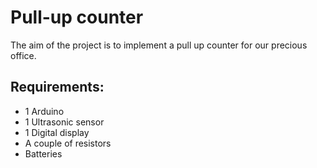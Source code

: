 # Pull-up counter
The aim of the project is to implement a pull up counter for our precious office.

## Requirements:

* 1 Arduino
* 1 Ultrasonic sensor
* 1 Digital display
* A couple of resistors
* Batteries

